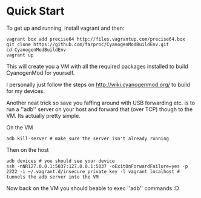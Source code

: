 # Quick Start

To get up and running, install vagrant and then:

    vagrant box add precise64 http://files.vagrantup.com/precise64.box
    git clone https://github.com/farproc/CyanogenModBuildEnv.git
    cd CyanogenModBuildEnv
    vagrant up

This will create you a VM with all the required packages installed to build CyanogenMod for yourself.

I personally just follow the steps on http://wiki.cyanogenmod.org/ to build for my devices.

Another neat trick so save you faffing around with USB forwarding etc. is to run a ''adb'' server on your host and forward that (over TCP) though to the VM. Its actually pretty simple.

On the VM

    adb kill-server # make sure the server isn't already running

Then on the host

    adb devices # you should see your device
    ssh -nNR127.0.0.1:5037:127.0.0.1:5037 -oExitOnForwardFailure=yes -p 2222 -i ~/.vagrant.d/insecure_private_key -l vagrant localhost # tunnels the adb server into the VM

Now back on the VM you should beable to exec ''adb'' commands :D

